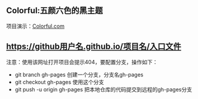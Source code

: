 ## Colorful:五颜六色的黑主题
项目演示：[Colorful.com](https://appursuefaith.github.io/Colorful/index.html)
## https://github用户名.github.io/项目名/入口文件
注意：使用该网址打开项目会提示404，要配置分支，操作如下：
- git branch gh-pages	创建一个分支，分支名gh-pages
- git checkout gh-pages	使用这个分支
- git push -u origin gh-pages	把本地仓库的代码提交到远程的gh-pages分支